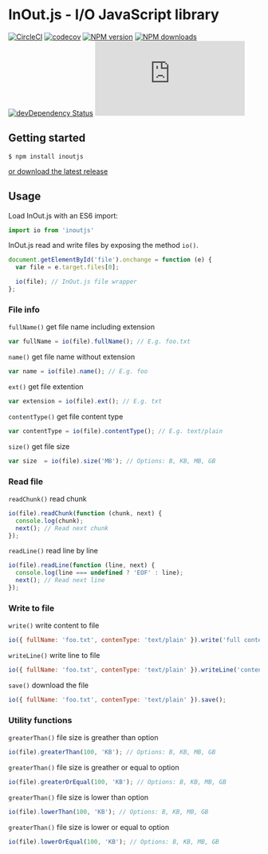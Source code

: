 # InOut.js - I/O JavaScript library

[![CircleCI](https://circleci.com/gh/marxjmoura/inoutjs.svg?style=shield)](https://circleci.com/gh/marxjmoura/inoutjs)
[![codecov](https://codecov.io/gh/marxjmoura/inoutjs/branch/master/graph/badge.svg)](https://codecov.io/gh/marxjmoura/inoutjs)
[![NPM version](https://img.shields.io/npm/v/inoutjs.svg)](https://npmjs.org/package/inoutjs)
[![NPM downloads](https://img.shields.io/npm/dm/inoutjs.svg)](https://npmjs.org/package/inoutjs)
[![devDependency Status](https://img.shields.io/david/dev/marxjmoura/inoutjs.svg)](https://david-dm.org/marxjmoura/inoutjs?type=dev)
[![JS gzip size](https://img.badgesize.io/marxjmoura/inoutjs/master/dist/inout.min.js?compression=gzip&label=JS+gzip+size)](https://github.com/marxjmoura/inoutjs/blob/master/dist/inout.min.js)

## Getting started

```
$ npm install inoutjs
```

[or download the latest release](https://github.com/marxjmoura/inoutjs/releases/)

## Usage

Load InOut.js with an ES6 import:

```js
import io from 'inoutjs'
```

InOut.js read and write files by exposing the method `io()`.

```js
document.getElementById('file').onchange = function (e) {
  var file = e.target.files[0];

  io(file); // InOut.js file wrapper
};
```

### File info

`fullName()` get file name including extension

```js
var fullName = io(file).fullName(); // E.g. foo.txt
```

`name()` get file name without extension

```js
var name = io(file).name(); // E.g. foo
```

`ext()` get file extention

```js
var extension = io(file).ext(); // E.g. txt
```

`contentType()` get file content type

```js
var contentType = io(file).contentType(); // E.g. text/plain
```

`size()` get file size

```js
var size  = io(file).size('MB'); // Options: B, KB, MB, GB
```

### Read file

`readChunk()` read chunk

```js
io(file).readChunk(function (chunk, next) {
  console.log(chunk);
  next(); // Read next chunk
});
```

`readLine()` read line by line

```js
io(file).readLine(function (line, next) {
  console.log(line === undefined ? 'EOF' : line);
  next(); // Read next line
});
```

### Write to file

`write()` write content to file

```js
io({ fullName: 'foo.txt', contenType: 'text/plain' }).write('full content');
```

`writeLine()` write line to file

```js
io({ fullName: 'foo.txt', contenType: 'text/plain' }).writeLine('content');
```

`save()` download the file

```js
io({ fullName: 'foo.txt', contenType: 'text/plain' }).save();
```

### Utility functions

`greaterThan()` file size is greather than option

```js
io(file).greaterThan(100, 'KB'); // Options: B, KB, MB, GB
```

`greaterThan()` file size is greather or equal to option

```js
io(file).greaterOrEqual(100, 'KB'); // Options: B, KB, MB, GB
```

`greaterThan()` file size is lower than option

```js
io(file).lowerThan(100, 'KB'); // Options: B, KB, MB, GB
```

`greaterThan()` file size is lower or equal to option

```js
io(file).lowerOrEqual(100, 'KB'); // Options: B, KB, MB, GB
```
